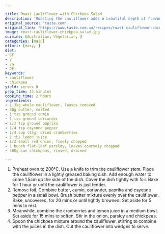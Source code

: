 ```yaml
---

title: Roast Cauliflower with Chickpea Salad
description: "Roasting the cauliflower adds a beautiful depth of flavour and provides a 'wow' factor."
original_source: "taste.com"
original_link: "https://www.taste.com.au/recipes/roast-cauliflower-chickpea-salad-recipe/rb2vrd05"
image: roast-cauliflower-chickpea-salad.jpg
cuisine: [Australian, Vegetarian, ]
categories: [main]
effort: [easy, ]
diet:
- GF
- V
- VG
- DF
keywords:
- cauliflower
- chickpea
yield: serves 6
prep_time: 15 minutes
cooking_time: 2 hours
ingredients:
- 1.3kg whole cauliflower, leaves removed
- 80g butter, melted
- 1 tsp ground cumin
- 1 tsp ground coriander
- 1/2 tsp ground paprika
- 1/4 tsp cayenne pepper
- 1/4 cup (35g) dried cranberries
- 2 tbs lemon juice
- 1/2 small red onion, finely chopped
- 1 bunch flat-leaf parsley, leaves coarsely chopped
- 400g can chickpeas, rinsed, drained

---
```


1. Preheat oven to 200°C. Use a knife to trim the cauliflower stem. Place the cauliflower in a lightly greased baking dish. Add enough water to come 1.5cm up the side of the dish. Cover the dish tightly with foil. Bake for 1 hour or until the cauliflower is just tender.
2. Remove foil. Combine butter, cumin, coriander, paprika and cayenne pepper in a small bowl. Brush butter mixture evenly over the cauliflower. Bake, uncovered, for 20 mins or until lightly browned. Set aside for 5 mins to rest.
3. Meanwhile, combine the cranberries and lemon juice in a medium bowl. Set aside for 15 mins to soften. Stir in the onion, parsley and chickpeas.
4. Spoon the chickpea mixture around the cauliflower, stirring to combine with the juices in the dish. Cut the cauliflower into wedges to serve.
